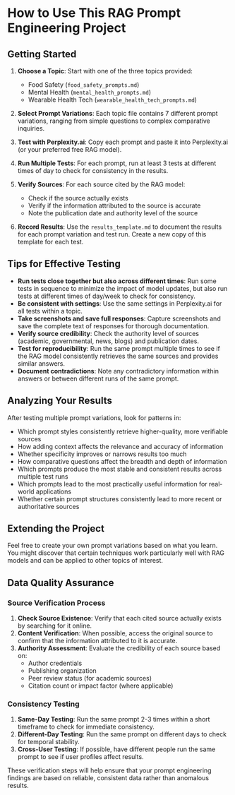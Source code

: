 # How to Use This RAG Prompt Engineering Project

## Getting Started

1. **Choose a Topic**: Start with one of the three topics provided:
   - Food Safety (`food_safety_prompts.md`)
   - Mental Health (`mental_health_prompts.md`)
   - Wearable Health Tech (`wearable_health_tech_prompts.md`)

2. **Select Prompt Variations**: Each topic file contains 7 different prompt variations, ranging from simple questions to complex comparative inquiries.

3. **Test with Perplexity.ai**: Copy each prompt and paste it into Perplexity.ai (or your preferred free RAG model).

4. **Run Multiple Tests**: For each prompt, run at least 3 tests at different times of day to check for consistency in the results.

5. **Verify Sources**: For each source cited by the RAG model:
   - Check if the source actually exists
   - Verify if the information attributed to the source is accurate
   - Note the publication date and authority level of the source

6. **Record Results**: Use the `results_template.md` to document the results for each prompt variation and test run. Create a new copy of this template for each test.

## Tips for Effective Testing

- **Run tests close together but also across different times**: Run some tests in sequence to minimize the impact of model updates, but also run tests at different times of day/week to check for consistency.
- **Be consistent with settings**: Use the same settings in Perplexity.ai for all tests within a topic.
- **Take screenshots and save full responses**: Capture screenshots and save the complete text of responses for thorough documentation.
- **Verify source credibility**: Check the authority level of sources (academic, governmental, news, blogs) and publication dates.
- **Test for reproducibility**: Run the same prompt multiple times to see if the RAG model consistently retrieves the same sources and provides similar answers.
- **Document contradictions**: Note any contradictory information within answers or between different runs of the same prompt.

## Analyzing Your Results

After testing multiple prompt variations, look for patterns in:

- Which prompt styles consistently retrieve higher-quality, more verifiable sources
- How adding context affects the relevance and accuracy of information
- Whether specificity improves or narrows results too much
- How comparative questions affect the breadth and depth of information
- Which prompts produce the most stable and consistent results across multiple test runs
- Which prompts lead to the most practically useful information for real-world applications
- Whether certain prompt structures consistently lead to more recent or authoritative sources

## Extending the Project

Feel free to create your own prompt variations based on what you learn. You might discover that certain techniques work particularly well with RAG models and can be applied to other topics of interest.

## Data Quality Assurance

### Source Verification Process
1. **Check Source Existence**: Verify that each cited source actually exists by searching for it online.
2. **Content Verification**: When possible, access the original source to confirm that the information attributed to it is accurate.
3. **Authority Assessment**: Evaluate the credibility of each source based on:
   - Author credentials
   - Publishing organization
   - Peer review status (for academic sources)
   - Citation count or impact factor (where applicable)

### Consistency Testing
1. **Same-Day Testing**: Run the same prompt 2-3 times within a short timeframe to check for immediate consistency.
2. **Different-Day Testing**: Run the same prompt on different days to check for temporal stability.
3. **Cross-User Testing**: If possible, have different people run the same prompt to see if user profiles affect results.

These verification steps will help ensure that your prompt engineering findings are based on reliable, consistent data rather than anomalous results.
